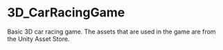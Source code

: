 # 3D_CarRacingGame
Basic 3D car racing game. The assets that are used in the game are from the Unity Asset Store.
